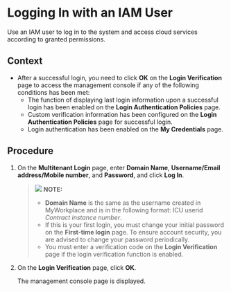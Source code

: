 # Logging In with an IAM User<a name="iam_01_0032"></a>

Use an IAM user to log in to the system and access cloud services according to granted permissions.

## Context<a name="section1521013472133"></a>

-   After a successful login, you need to click  **OK**  on the  **Login Verification**  page to access the management console if any of the following conditions has been met:
    -   The function of displaying last login information upon a successful login has been enabled on the  **Login Authentication Policies**  page.
    -   Custom verification information has been configured on the  **Login Authentication Policies**  page for successful login.
    -   Login authentication has been enabled on the  **My Credentials**  page.


## Procedure<a name="sc055f5b7c01e44ea9af9dba71ed9782f"></a>

1.  On the  **Multitenant Login**  page, enter  **Domain Name**,  **Username/Email address/Mobile number**, and  **Password**, and click  **Log In**.

    >![](/images/icon-note.gif) **NOTE:**   
    >-   **Domain Name**  is the same as the username created in MyWorkplace and is in the following format: ICU userid  _Contract instance number_.  
    >-   If this is your first login, you must change your initial password on the  **First-time login**  page. To ensure account security, you are advised to change your password periodically.  
    >-   You must enter a verification code on the  **Login Verification**  page if the login verification function is enabled.  

2.  On the  **Login Verification**  page, click  **OK**.

    The management console page is displayed.


